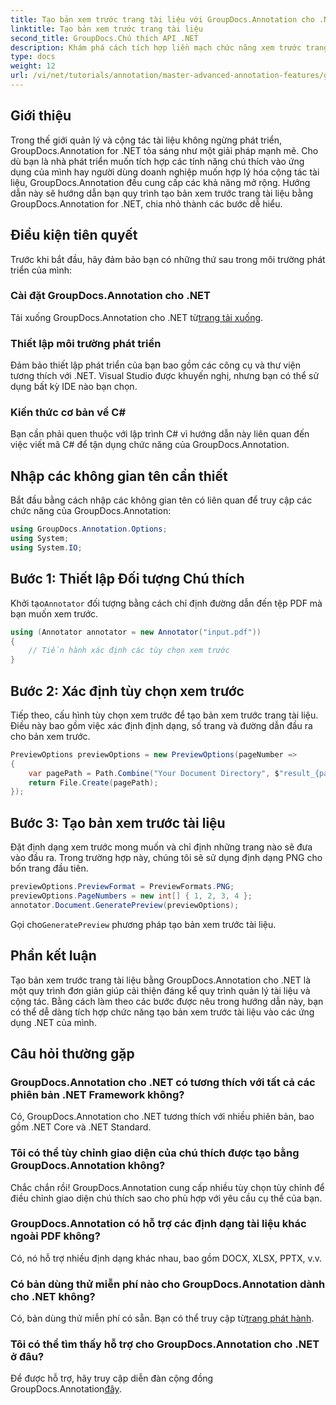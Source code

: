```yaml
---
title: Tạo bản xem trước trang tài liệu với GroupDocs.Annotation cho .NET
linktitle: Tạo bản xem trước trang tài liệu
second_title: GroupDocs.Chú thích API .NET
description: Khám phá cách tích hợp liền mạch chức năng xem trước trang tài liệu vào các ứng dụng .NET của bạn bằng GroupDocs.Annotation. Hướng dẫn từng bước này.
type: docs
weight: 12
url: /vi/net/tutorials/annotation/master-advanced-annotation-features/generate-document-page-previews/
---
```

## Giới thiệu

Trong thế giới quản lý và cộng tác tài liệu không ngừng phát triển, GroupDocs.Annotation for .NET tỏa sáng như một giải pháp mạnh mẽ. Cho dù bạn là nhà phát triển muốn tích hợp các tính năng chú thích vào ứng dụng của mình hay người dùng doanh nghiệp muốn hợp lý hóa cộng tác tài liệu, GroupDocs.Annotation đều cung cấp các khả năng mở rộng. Hướng dẫn này sẽ hướng dẫn bạn quy trình tạo bản xem trước trang tài liệu bằng GroupDocs.Annotation for .NET, chia nhỏ thành các bước dễ hiểu.

## Điều kiện tiên quyết

Trước khi bắt đầu, hãy đảm bảo bạn có những thứ sau trong môi trường phát triển của mình:

### Cài đặt GroupDocs.Annotation cho .NET
 Tải xuống GroupDocs.Annotation cho .NET từ[trang tải xuống](https://releases.groupdocs.com/annotation/net/).

### Thiết lập môi trường phát triển
Đảm bảo thiết lập phát triển của bạn bao gồm các công cụ và thư viện tương thích với .NET. Visual Studio được khuyến nghị, nhưng bạn có thể sử dụng bất kỳ IDE nào bạn chọn.

### Kiến thức cơ bản về C#
Bạn cần phải quen thuộc với lập trình C# vì hướng dẫn này liên quan đến việc viết mã C# để tận dụng chức năng của GroupDocs.Annotation.

## Nhập các không gian tên cần thiết

Bắt đầu bằng cách nhập các không gian tên có liên quan để truy cập các chức năng của GroupDocs.Annotation:

```csharp
using GroupDocs.Annotation.Options;
using System;
using System.IO;
```

## Bước 1: Thiết lập Đối tượng Chú thích

 Khởi tạo`Annotator` đối tượng bằng cách chỉ định đường dẫn đến tệp PDF mà bạn muốn xem trước. 

```csharp
using (Annotator annotator = new Annotator("input.pdf"))
{
    // Tiến hành xác định các tùy chọn xem trước
}
```

## Bước 2: Xác định tùy chọn xem trước

Tiếp theo, cấu hình tùy chọn xem trước để tạo bản xem trước trang tài liệu. Điều này bao gồm việc xác định định dạng, số trang và đường dẫn đầu ra cho bản xem trước.

```csharp
PreviewOptions previewOptions = new PreviewOptions(pageNumber =>
{
    var pagePath = Path.Combine("Your Document Directory", $"result_{pageNumber}.png");
    return File.Create(pagePath);
});
```

## Bước 3: Tạo bản xem trước tài liệu

Đặt định dạng xem trước mong muốn và chỉ định những trang nào sẽ đưa vào đầu ra. Trong trường hợp này, chúng tôi sẽ sử dụng định dạng PNG cho bốn trang đầu tiên.

```csharp
previewOptions.PreviewFormat = PreviewFormats.PNG;
previewOptions.PageNumbers = new int[] { 1, 2, 3, 4 };
annotator.Document.GeneratePreview(previewOptions);
```

 Gọi cho`GeneratePreview` phương pháp tạo bản xem trước tài liệu.

## Phần kết luận

Tạo bản xem trước trang tài liệu bằng GroupDocs.Annotation cho .NET là một quy trình đơn giản giúp cải thiện đáng kể quy trình quản lý tài liệu và cộng tác. Bằng cách làm theo các bước được nêu trong hướng dẫn này, bạn có thể dễ dàng tích hợp chức năng tạo bản xem trước tài liệu vào các ứng dụng .NET của mình.

## Câu hỏi thường gặp

### GroupDocs.Annotation cho .NET có tương thích với tất cả các phiên bản .NET Framework không?
Có, GroupDocs.Annotation cho .NET tương thích với nhiều phiên bản, bao gồm .NET Core và .NET Standard.

### Tôi có thể tùy chỉnh giao diện của chú thích được tạo bằng GroupDocs.Annotation không?
Chắc chắn rồi! GroupDocs.Annotation cung cấp nhiều tùy chọn tùy chỉnh để điều chỉnh giao diện chú thích sao cho phù hợp với yêu cầu cụ thể của bạn.

### GroupDocs.Annotation có hỗ trợ các định dạng tài liệu khác ngoài PDF không?
Có, nó hỗ trợ nhiều định dạng khác nhau, bao gồm DOCX, XLSX, PPTX, v.v.

### Có bản dùng thử miễn phí nào cho GroupDocs.Annotation dành cho .NET không?
 Có, bản dùng thử miễn phí có sẵn. Bạn có thể truy cập từ[trang phát hành](https://releases.groupdocs.com/).

### Tôi có thể tìm thấy hỗ trợ cho GroupDocs.Annotation cho .NET ở đâu?
Để được hỗ trợ, hãy truy cập diễn đàn cộng đồng GroupDocs.Annotation[đây](https://forum.groupdocs.com/c/annotation/10).